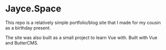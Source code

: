 # Jayce.Space

This repo is a relatively simple portfolio/blog site that I made for my cousin as a birthday present. 

The site was also built as a small project to learn Vue with. Built with Vue and ButterCMS. 
